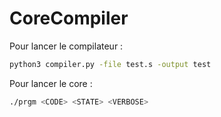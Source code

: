 # CoreCompiler
Pour lancer le compilateur :
```bash
python3 compiler.py -file test.s -output test
```

Pour lancer le core :
```bash
./prgm <CODE> <STATE> <VERBOSE>
```
